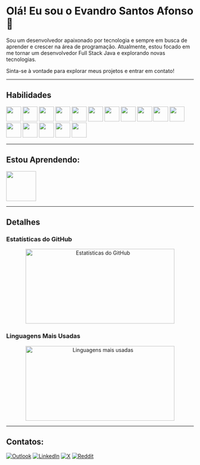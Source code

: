 # Olá! Eu sou o Evandro Santos Afonso 👋

Sou um desenvolvedor apaixonado por tecnologia e sempre em busca de aprender e crescer na área de programação. Atualmente, estou focado em me tornar um desenvolvedor Full Stack Java e explorando novas tecnologias.

Sinta-se à vontade para explorar meus projetos e entrar em contato!

---

## Habilidades
<div>
    <img src="https://cdn.jsdelivr.net/gh/devicons/devicon@latest/icons/html5/html5-original.svg" width="40" height="40"/>
    <img src="https://cdn.jsdelivr.net/gh/devicons/devicon/icons/css3/css3-original.svg" width="40" height="40"/> 
    <img src="https://cdn.jsdelivr.net/gh/devicons/devicon/icons/javascript/javascript-original.svg" width="40" height="40"/> 
    <img src="https://cdn.jsdelivr.net/gh/devicons/devicon/icons/typescript/typescript-original.svg" width="40" height="40"/> 
    <img src="https://cdn.jsdelivr.net/gh/devicons/devicon/icons/php/php-original.svg" width="40" height="40"/> 
    <img src="https://cdn.jsdelivr.net/gh/devicons/devicon/icons/react/react-original.svg" width="40" height="40"/> 
    <img src="https://cdn.jsdelivr.net/gh/devicons/devicon/icons/vuejs/vuejs-original.svg" width="40" height="40"/>
    <img src="https://cdn.jsdelivr.net/gh/devicons/devicon@latest/icons/laravel/laravel-original.svg" width="40" height="40"/>
    <img src="https://cdn.jsdelivr.net/gh/devicons/devicon@latest/icons/livewire/livewire-original-wordmark.svg" width="40" height="40"/>
    <img src="https://cdn.jsdelivr.net/gh/devicons/devicon@latest/icons/tailwindcss/tailwindcss-original.svg" width="40" height="40"/>
    <img src="https://cdn.jsdelivr.net/gh/devicons/devicon/icons/bootstrap/bootstrap-original.svg" width="40" height="40"/> 
    <img src="https://cdn.jsdelivr.net/gh/devicons/devicon/icons/sass/sass-original.svg" width="40" height="40"/> 
    <img src="https://cdn.jsdelivr.net/gh/devicons/devicon/icons/jquery/jquery-original.svg" width="40" height="40"/> 
    <img src="https://cdn.jsdelivr.net/gh/devicons/devicon/icons/gulp/gulp-plain.svg" width="40" height="40"/> 
    <img src="https://cdn.jsdelivr.net/gh/devicons/devicon/icons/grunt/grunt-original.svg" width="40" height="40"/> 
    <img src="https://cdn.jsdelivr.net/gh/devicons/devicon/icons/git/git-original.svg" width="40" height="40"/>  
</div>

---

## Estou Aprendendo:
<div>
  <img src="https://cdn.jsdelivr.net/gh/devicons/devicon@latest/icons/java/java-original.svg" width="80" height="80"/>
</div>

---

## Detalhes

### Estatísticas do GitHub
<p align="center">
  <img src="https://github-readme-stats.vercel.app/api?username=ordnav3&show_icons=true&theme=radical" alt="Estatísticas do GitHub" width="400" height="200"/>
</p>

### Linguagens Mais Usadas
<p align="center">
  <img src="https://github-readme-stats.vercel.app/api/top-langs/?username=ordnav3&theme=radical&layout=donut" alt="Linguagens mais usadas" width="400" height="200"/>
</p>

---

## Contatos:

[![Outlook](https://img.shields.io/badge/Microsoft_Outlook-0078D4?style=for-the-badge&logo=microsoft-outlook&logoColor=white)](mailto:evandrosantosafonso@live.com)  [![LinkedIn](https://img.shields.io/badge/LinkedIn-0077B5?style=for-the-badge&logo=linkedin&logoColor=white)](www.linkedin.com/in/ordnav3)  [![X](https://img.shields.io/badge/X-000?style=for-the-badge&logo=x)](https://x.com/Ordnav3)  [![Reddit](https://img.shields.io/badge/Reddit-000?style=for-the-badge&logo=reddit&logoColor=FF4500)](https://www.reddit.com/user/ordnav3/)  


